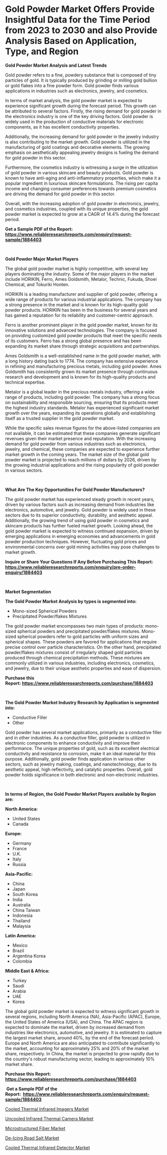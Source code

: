 <p><h1>Gold Powder Market Offers Provide Insightful Data for the Time Period from 2023 to 2030 and also Provide Analysis Based on Application, Type, and Region</h1></p><p><strong>Gold Powder Market Analysis and Latest Trends</strong></p>
<p><p>Gold powder refers to a fine, powdery substance that is composed of tiny particles of gold. It is typically produced by grinding or milling gold bullion or gold flakes into a fine powder form. Gold powder finds various applications in industries such as electronics, jewelry, and cosmetics.</p><p>In terms of market analysis, the gold powder market is expected to experience significant growth during the forecast period. This growth can be attributed to several factors. Firstly, the rising demand for gold powder in the electronics industry is one of the key driving factors. Gold powder is widely used in the production of conductive materials for electronic components, as it has excellent conductivity properties.</p><p>Additionally, the increasing demand for gold powder in the jewelry industry is also contributing to the market growth. Gold powder is utilized in the manufacturing of gold coatings and decorative elements. The growing emphasis on aesthetically appealing jewelry designs is fueling the demand for gold powder in this sector.</p><p>Furthermore, the cosmetics industry is witnessing a surge in the utilization of gold powder in various skincare and beauty products. Gold powder is known to have anti-aging and anti-inflammatory properties, which make it a popular ingredient in luxurious skincare formulations. The rising per capita income and changing consumer preferences towards premium cosmetics are driving the demand for gold powder in this sector.</p><p>Overall, with the increasing adoption of gold powder in electronics, jewelry, and cosmetics industries, coupled with its unique properties, the gold powder market is expected to grow at a CAGR of 14.4% during the forecast period.</p></p>
<p><strong>Get a Sample PDF of the Report:&nbsp; <a href="https://www.reliableresearchreports.com/enquiry/request-sample/1884403">https://www.reliableresearchreports.com/enquiry/request-sample/1884403</a></strong></p>
<p>&nbsp;</p>
<p><strong>Gold Powder Major Market Players</strong></p>
<p><p>The global gold powder market is highly competitive, with several key players dominating the industry. Some of the major players in the market include HORIKIN, Ferro, Ames Goldsmith, Metalor, Technic, Fukuda, Shoei Chemical, and Tokuriki Honten. </p><p>HORIKIN is a leading manufacturer and supplier of gold powder, offering a wide range of products for various industrial applications. The company has a strong presence in the market and is known for its high-quality gold powder products. HORIKIN has been in the business for several years and has gained a reputation for its reliability and customer-centric approach.</p><p>Ferro is another prominent player in the gold powder market, known for its innovative solutions and advanced technologies. The company is focused on providing customized gold powder products that meet the specific needs of its customers. Ferro has a strong global presence and has been expanding its market share through strategic acquisitions and partnerships.</p><p>Ames Goldsmith is a well-established name in the gold powder market, with a long history dating back to 1774. The company has extensive experience in refining and manufacturing precious metals, including gold powder. Ames Goldsmith has consistently grown its market presence through continuous research and development and is known for its high-quality products and technical expertise.</p><p>Metalor is a global leader in the precious metals industry, offering a wide range of products, including gold powder. The company has a strong focus on sustainability and responsible sourcing, ensuring that its products meet the highest industry standards. Metalor has experienced significant market growth over the years, expanding its operations globally and establishing itself as a trusted supplier in the gold powder market.</p><p>While the specific sales revenue figures for the above-listed companies are not available, it can be estimated that these companies generate significant revenues given their market presence and reputation. With the increasing demand for gold powder from various industries such as electronics, jewelry, and chemical, these companies are expected to experience further market growth in the coming years. The market size of the global gold powder market is projected to reach millions of dollars by 2026, driven by the growing industrial applications and the rising popularity of gold powder in various sectors.</p></p>
<p>&nbsp;</p>
<p><strong>What Are The Key Opportunities For Gold Powder Manufacturers?</strong></p>
<p><p>The gold powder market has experienced steady growth in recent years, driven by various factors such as increasing demand from industries like electronics, automotive, and jewelry. Gold powder is widely used in these sectors due to its superior conductivity, durability, and aesthetic appeal. Additionally, the growing trend of using gold powder in cosmetics and skincare products has further fueled market growth. Looking ahead, the gold powder market is expected to witness continued expansion, driven by emerging applications in emerging economies and advancements in gold powder production techniques. However, fluctuating gold prices and environmental concerns over gold mining activities may pose challenges to market growth.</p></p>
<p><strong>Inquire or Share Your Questions If Any Before Purchasing This Report: <a href="https://www.reliableresearchreports.com/enquiry/pre-order-enquiry/1884403">https://www.reliableresearchreports.com/enquiry/pre-order-enquiry/1884403</a></strong></p>
<p>&nbsp;</p>
<p><strong>Market Segmentation</strong></p>
<p><strong>The Gold Powder Market Analysis by types is segmented into:</strong></p>
<p><ul><li>Mono-sized Spherical Powders</li><li>Precipitated Powder/flakes Mixtures</li></ul></p>
<p><p>The gold powder market encompasses two main types of products: mono-sized spherical powders and precipitated powder/flakes mixtures. Mono-sized spherical powders refer to gold particles with uniform sizes and spherical shapes. These powders are favored for applications that require precise control over particle characteristics. On the other hand, precipitated powder/flakes mixtures consist of irregularly shaped gold particles produced through chemical precipitation methods. These mixtures are commonly utilized in various industries, including electronics, cosmetics, and jewelry, due to their unique aesthetic properties and ease of dispersion.</p></p>
<p><strong>Purchase this Report:&nbsp;<a href="https://www.reliableresearchreports.com/purchase/1884403">https://www.reliableresearchreports.com/purchase/1884403</a></strong></p>
<p>&nbsp;</p>
<p><strong>The Gold Powder Market Industry Research by Application is segmented into:</strong></p>
<p><ul><li>Conductive Filler</li><li>Other</li></ul></p>
<p><p>Gold powder has several market applications, primarily as a conductive filler and in other industries. As a conductive filler, gold powder is utilized in electronic components to enhance conductivity and improve their performance. The unique properties of gold, such as its excellent electrical conductivity and resistance to corrosion, make it an ideal material for this purpose. Additionally, gold powder finds application in various other sectors, such as jewelry making, coatings, and nanotechnology, due to its aesthetic appeal, high reflectivity, and catalytic properties. Overall, gold powder holds significance in both electronic and non-electronic industries.</p></p>
<p>&nbsp;</p>
<p><strong>In terms of Region, the Gold Powder Market Players available by Region are:</strong></p>
<p>
    <p> <strong> North America: </strong>
        <ul>
            <li>United States</li>
            <li>Canada</li>
        </ul>
        </p> 
    <p> <strong> Europe: </strong>
        <ul>
            <li>Germany</li>
            <li>France</li>
            <li>U.K.</li>
            <li>Italy</li>
            <li>Russia</li>
        </ul>
        </p> 
    <p> <strong> Asia-Pacific: </strong>
        <ul>
            <li>China</li>
            <li>Japan</li>
            <li>South Korea</li>
            <li>India</li>
            <li>Australia</li>
            <li>China Taiwan</li>
            <li>Indonesia</li>
            <li>Thailand</li>
            <li>Malaysia</li>
        </ul>
        </p> 
    <p> <strong> Latin America: </strong>
        <ul>
            <li>Mexico</li>
            <li>Brazil</li>
            <li>Argentina Korea</li>
            <li>Colombia</li>
        </ul>
        </p> 
    <p> <strong> Middle East & Africa: </strong>
        <ul>
            <li>Turkey</li>
            <li>Saudi</li>
            <li>Arabia</li>
            <li>UAE</li>
            <li>Korea</li>
        </ul>
    </p>
    </p>
<p><p>The global gold powder market is expected to witness significant growth in several regions, including North America (NA), Asia-Pacific (APAC), Europe, the United States of America (USA), and China. The APAC region is expected to dominate the market, driven by increased demand from industries like electronics, automotive, and jewelry. It is estimated to capture the largest market share, around 40%, by the end of the forecast period. Europe and North America are also anticipated to contribute significantly to the market, accounting for approximately 25% and 20% of the market share, respectively. In China, the market is projected to grow rapidly due to the country's robust manufacturing sector, leading to approximately 10% market share.</p></p>
<p><strong>Purchase this Report: <a href="https://www.reliableresearchreports.com/purchase/1884403">https://www.reliableresearchreports.com/purchase/1884403</a></strong></p>
<p>&nbsp;<strong>Get a Sample PDF of the Report:&nbsp;&nbsp;<a href="https://www.reliableresearchreports.com/enquiry/request-sample/1884403">https://www.reliableresearchreports.com/enquiry/request-sample/1884403</a></strong></p>
<p><strong></strong></p>
<p><p><a href="https://medium.com/@prakrishnarp23/analyzing-cooled-thermal-infrared-imagers-market-global-industry-perspective-and-forecast-2023-to-1d2921187d67">Cooled Thermal Infrared Imagers Market</a></p><p><a href="https://medium.com/@rajuchacharp23/uncooled-infrared-thermal-camera-market-outlook-industry-overview-and-forecast-2023-to-2030-83b57af720ea">Uncooled Infrared Thermal Camera Market</a></p><p><a href="https://github.com/mabutironaldo/Market-Research-Report-List-1/blob/main/microstructured-fiber-market.md">Microstructured Fiber Market</a></p><p><a href="https://github.com/lbird53714/Market-Research-Report-List-1/blob/main/de-icing-road-salt-market.md">De-Icing Road Salt Market</a></p><p><a href="https://medium.com/@mahimohanrp23/cooled-thermal-infrared-detector-market-size-and-market-trends-complete-industry-overview-2023-to-16f3319d606d">Cooled Thermal Infrared Detector Market</a></p></p>